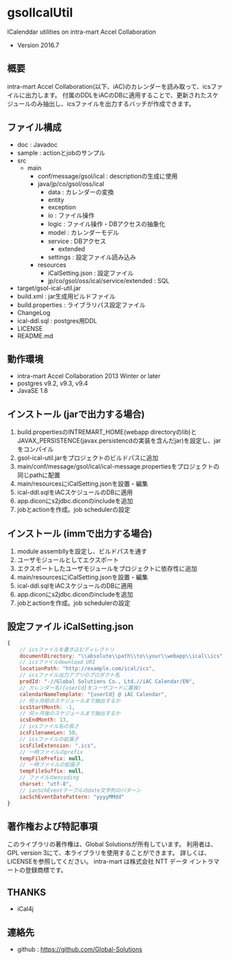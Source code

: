 gsolIcalUtil
============

ICalenddar utilities on intra-mart Accel Collaboration

* Version 2016.7

## 概要
intra-mart Accel Collaboration(以下、iAC)のカレンダーを読み取って、icsファイルに出力します。
付属のDDLをiACのDBに適用することで、更新されたスケジュールのみ抽出し、icsファイルを出力するバッチが作成できます。

## ファイル構成
* doc : Javadoc
* sample : actionとjobのサンプル
* src
    * main
        * conf/message/gsol/ical : descriptionの生成に使用
        * java/jp/co/gsol/oss/ical
            * data : カレンダーの変換
            * entity
            * exception
            * io : ファイル操作
            * logic : ファイル操作・DBアクセスの抽象化
            * model : カレンダーモデル
            * service : DBアクセス
                * extended
            * settings : 設定ファイル読み込み
        * resources
            * iCalSetting.json : 設定ファイル
            * jp/co/gsol/oss/ical/service/extended : SQL
* target/gsol-ical-util.jar
* build.xml : jar生成用ビルドファイル
* build.properties : ライブラリパス設定ファイル
* ChangeLog
* ical-ddl.sql : postgres用DDL
* LICENSE
* README.md

## 動作環境
* intra-mart Accel Collaboration 2013 Winter or later
* postgres v9.2, v9.3, v9.4
* JavaSE 1.8

## インストール (jarで出力する場合)
1. build.propertiesのINTREMART_HOME(webapp directoryのlib)とJAVAX_PERSISTENCE(javax.persistencdの実装を含んだjar)を設定し、jarをコンパイル
2. gsol-ical-util.jarをプロジェクトのビルドパスに追加
3. main/conf/message/gsol/ical/ical-message.propertiesをプロジェクトの同じpathに配置
4. main/resourcesにiCalSetting.jsonを設置・編集
5. ical-ddl.sqlをiACスケジュールのDBに適用
6. app.diconにs2jdbc.diconのincludeを追加
7. jobとactionを作成。job schedulerの設定

## インストール (immで出力する場合)
1. module assembllyを設定し、ビルドパスを通す
2. ユーザモジュールとしてエクスポート
3. エクスポートしたユーザモジュールをプロジェクトに依存性に追加
4. main/resourcesにiCalSetting.jsonを設置・編集
5. ical-ddl.sqlをiACスケジュールのDBに適用
6. app.diconにs2jdbc.diconのincludeを追加
7. jobとactionを作成。job schedulerの設定

## 設定ファイル iCalSetting.json
```javascript
{
    // icsファイルを書き込むディレクトリ
    documentDirectory: "\\absolute\\path\\to\\your\\webapp\\ical\\ics",
    // icsファイルdownload URI
    locationPath: "http://example.com/ical/ics",
    // icsファイル出力アプリのプロダクト名
    prodId: "-//Global Solutions Co., Ltd.//iAC Calendar/EN",
    // カレンダー名({userCd}をユーザコードに置換)
    calendarNameTemplate: "{userCd} @ iAC Calendar",
    // 何ヶ月前のスケジュールまで抽出するか
    icsStartMonth: -1,
    // 何ヶ月後のスケジュールまで抽出するか
    icsEndMonth: 13,
    // icsファイル名の長さ
    icsFilenameLen: 50,
    // icsファイルの拡張子
    icsFileExtension: ".ics",
    // 一時ファイルのprefix
    tempFilePrefix: null,
    // 一時ファイルの拡張子
    tempFileSuffix: null,
    // ファイルのencoding
    charset: "utf-8",
    // iacSchEventテーブルのdate文字列のパターン
    iacSchEventDatePattern: "yyyyMMdd"
}
```

## 著作権および特記事項
このライブラリの著作権は、Global Solutionsが所有しています。
利用者は、GPL version 3にて、本ライブラリを使用することができます。
詳しくは、LICENSEを参照してください。
intra-mart は株式会社 NTT データ イントラマートの登録商標です。

## THANKS
* iCal4j

## 連絡先
* github : https://github.com/Global-Solutions
